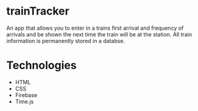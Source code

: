 # trainTracker

An app that allows you to enter in a trains first arrival and frequency of arrivals and be shown the next time the train will be at the station. All train information is permanently stored in a databse.

# Technologies
* HTML
* CSS
* Firebase
* Time.js
